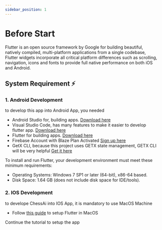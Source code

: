 ```yaml
---
sidebar_position: 1
---
```


# Before Start

Flutter is an open source framework by Google for building beautiful, natively compiled, multi-platform applications from a single codebase, Flutter widgets incorporate all critical platform differences such as scrolling, navigation, icons and fonts to provide full native performance on both iOS and Android.

## System Requirement ⚡️

### 1. Android Development

to develop this app into Android App, you needed

- Android Studio for, building apps. [Download here](https://developer.android.com/studio)
- Visual Studio Code, has many features to make it easier to develop flutter app. [Download here](https://code.visualstudio.com/)
- Flutter for building apps. [Download here](https://flutter.dev/docs/get-started/install)
- Firebase Account with Blaze Plan Activated [Sign up here](https://firebase.google.com/)
- GetX CLI, because this project uses GETX state management, GETX CLI will be very helpful [Get it here](https://pub.dev/packages/get_cli)

To install and run Flutter, your development environment must meet these minimum requirements:

- Operating Systems: Windows 7 SP1 or later (64-bit), x86-64 based.
- Disk Space: 1.64 GB (does not include disk space for IDE/tools).

### 2. IOS Development

to develope ChessAi into IOS App, it is mandatory to use MacOS Machine

- Follow [this guide](https://docs.flutter.dev/get-started/install/macos) to setup Flutter in MacOS
  
Continue the tutorial to setup the app
